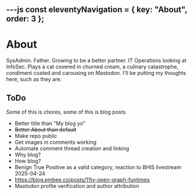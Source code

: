 ---js
const eleventyNavigation = {
	key: "About",
	order: 3
};
---
# About

SysAdmin. Father. Growing to be a better partner. IT Operations looking at InfoSec. Plays a cat covered in churned cream, a culinary catastrophe, condiment coated and carousing on Mastodon. I'll be putting my thoughts here, such as they are.

## ToDo

Some of this is chores, some of this is blog posts

- Better title than "My blog yo"
- ~~Better About than default~~
- Make repo public
- Get images in comments working
- Automate comment thread creation and linking
- Why blog?
- How blog?
- Benign True Positive as a valid category, reaction to BHIS livestream 2025-04-24
- https://blog.embee.co/posts/11ty-open-graph-funtimes
- Mastodon profile verification and author attribution

